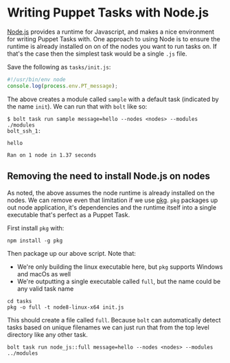 # Writing Puppet Tasks with Node.js

[Node.js](https://nodejs.org) provides a runtime for Javascript, and makes a nice environment for writing Puppet Tasks with. One approach to using Node is to ensure the runtime is already installed on on of the nodes you want to run tasks on. If that's the case then the simplest task would be a single `.js` file.

Save the following as `tasks/init.js`:

```javascript
#!/usr/bin/env node
console.log(process.env.PT_message);
```

The above creates a module called `sample` with a default task (indicated by the name `init`). We can run that with `bolt` like so:

```
$ bolt task run sample message=hello --nodes <nodes> --modules ./modules
bolt_ssh_1:

hello

Ran on 1 node in 1.37 seconds
```


## Removing the need to install Node.js on nodes

As noted, the above assumes the node runtime is already installed on the nodes. We can remove even that limitation if we use [pkg](https://github.com/zeit/pkg). `pkg` packages up out node application, it's dependencies and the runtime itself into a single executable that's perfect as a Puppet Task.

First install `pkg` with:

```
npm install -g pkg
```

Then package up our above script. Note that:

* We're only building the linux executable here, but `pkg` supports Windows and macOs as well
* We're outputting a single executable called `full`, but the name could be any valid task name

```
cd tasks
pkg -o full -t node8-linux-x64 init.js
```

This should create a file called `full`. Because `bolt` can automatically detect tasks based on unique filenames we can just run that from the top level directory like any other task.

```
bolt task run node_js::full message=hello --nodes <nodes> --modules ../modules
```
